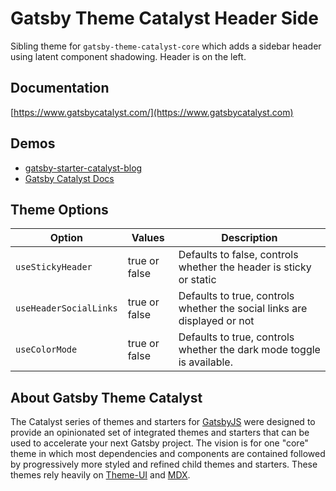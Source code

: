 # Gatsby Theme Catalyst Header Side

Sibling theme for `gatsby-theme-catalyst-core` which adds a sidebar header using latent component shadowing. Header is on the left.

## Documentation

[https://www.gatsbycatalyst.com/](https://www.gatsbycatalyst.com)

## Demos

- [gatsby-starter-catalyst-blog](https://gatsby-starter-catalyst-blog.netlify.app/)
- [Gatsby Catalyst Docs](https://www.gatsbycatalyst.com/docs/)

## Theme Options

| Option                 | Values        | Description                                                              |
| ---------------------- | ------------- | ------------------------------------------------------------------------ |
| `useStickyHeader`      | true or false | Defaults to false, controls whether the header is sticky or static       |
| `useHeaderSocialLinks` | true or false | Defaults to true, controls whether the social links are displayed or not |
| `useColorMode`         | true or false | Defaults to true, controls whether the dark mode toggle is available.    |

## About Gatsby Theme Catalyst

The Catalyst series of themes and starters for [GatsbyJS](https://www.gatsbyjs.com/) were designed to provide an opinionated set of integrated themes and starters that can be used to accelerate your next Gatsby project. The vision is for one "core" theme in which most dependencies and components are contained followed by progressively more styled and refined child themes and starters. These themes rely heavily on [Theme-UI](https://theme-ui.com/) and [MDX](https://mdxjs.com/getting-started/gatsby/).
